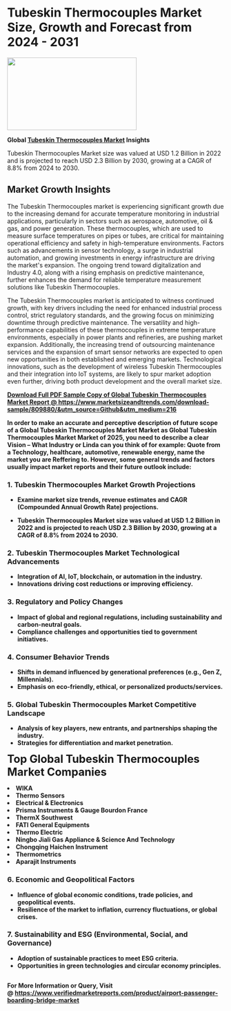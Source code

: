 <H1>Tubeskin Thermocouples Market Size, Growth and Forecast from 2024 - 2031</H1><img class="aligncenter size-medium wp-image-584254" src="https://thirdeyenews.in/wp-content/uploads/2024/09/Global-Market-Research-300x168.jpeg" alt="" width="300" height="168" /><p><strong>Global&nbsp;<a href="https://www.marketsizeandtrends.com/download-sample/809880/&amp;utm_source=Github&utm_medium=216">Tubeskin Thermocouples Market</a> Insights</strong></p><p>Tubeskin Thermocouples Market size was valued at USD 1.2 Billion in 2022 and is projected to reach USD 2.3 Billion by 2030, growing at a CAGR of 8.8% from 2024 to 2030.</p><p><h2>Market Growth Insights</h2> <p>The Tubeskin Thermocouples market is experiencing significant growth due to the increasing demand for accurate temperature monitoring in industrial applications, particularly in sectors such as aerospace, automotive, oil & gas, and power generation. These thermocouples, which are used to measure surface temperatures on pipes or tubes, are critical for maintaining operational efficiency and safety in high-temperature environments. Factors such as advancements in sensor technology, a surge in industrial automation, and growing investments in energy infrastructure are driving the market's expansion. The ongoing trend toward digitalization and Industry 4.0, along with a rising emphasis on predictive maintenance, further enhances the demand for reliable temperature measurement solutions like Tubeskin Thermocouples.</p> <p><strong><a href="#"></a></strong></p> <p>The Tubeskin Thermocouples market is anticipated to witness continued growth, with key drivers including the need for enhanced industrial process control, strict regulatory standards, and the growing focus on minimizing downtime through predictive maintenance. The versatility and high-performance capabilities of these thermocouples in extreme temperature environments, especially in power plants and refineries, are pushing market expansion. Additionally, the increasing trend of outsourcing maintenance services and the expansion of smart sensor networks are expected to open new opportunities in both established and emerging markets. Technological innovations, such as the development of wireless Tubeskin Thermocouples and their integration into IoT systems, are likely to spur market adoption even further, driving both product development and the overall market size.</p> <p><strong><a href="#"></p><p><span class=""><strong>Download Full PDF Sample Copy of Global Tubeskin Thermocouples Market Report</strong> @ <a href="https://www.marketsizeandtrends.com/download-sample/809880/&amp;utm_source=Github&utm_medium=216" target="_blank">https://www.marketsizeandtrends.com/download-sample/809880/&amp;utm_source=Github&utm_medium=216</a></span></p><p>In order to make an accurate and perceptive description of future scope of a Global&nbsp;Tubeskin Thermocouples Market Market as Global&nbsp;Tubeskin Thermocouples Market Market of 2025, you need to describe a clear Vision &ndash; What Industry or Linda can you think of for example: Quote from a Technology, healthcare, automotive, renewable energy, name the market you are Reffering to. However, some general trends and factors usually impact market reports and their future outlook include:</p><h3>1.&nbsp;<strong>Tubeskin Thermocouples Market Growth Projections</strong></h3><ul><li>Examine market size trends, revenue estimates and CAGR (Compounded Annual Growth Rate) projections.</li><li><p>Tubeskin Thermocouples Market size was valued at USD 1.2 Billion in 2022 and is projected to reach USD 2.3 Billion by 2030, growing at a CAGR of 8.8% from 2024 to 2030.</p></li></ul><h3>2.&nbsp;<strong>Tubeskin Thermocouples Market Technological Advancements</strong></h3><ul><li>Integration of AI, IoT, blockchain, or automation in the industry.</li><li>Innovations driving cost reductions or improving efficiency.</li></ul><h3>3.&nbsp;<strong>Regulatory and Policy Changes</strong></h3><ul><li>Impact of global and regional regulations, including sustainability and carbon-neutral goals.</li><li>Compliance challenges and opportunities tied to government initiatives.</li></ul><h3>4.&nbsp;<strong>Consumer Behavior Trends</strong></h3><ul><li>Shifts in demand influenced by generational preferences (e.g., Gen Z, Millennials).</li><li>Emphasis on eco-friendly, ethical, or personalized products/services.</li></ul><h3>5.&nbsp;<strong>Global Tubeskin Thermocouples Market Competitive Landscape</strong></h3><ul><li>Analysis of key players, new entrants, and partnerships shaping the industry.</li><li>Strategies for differentiation and market penetration.</li></ul><p data-pm-slice="1 1 []"><span style="color: inherit; font-family: inherit; font-size: 25px;">Top Global Tubeskin Thermocouples Market Companies</span></p><div class="" data-test-id=""><p><li>WIKA</li><li> Thermo Sensors</li><li> Electrical & Electronics</li><li> Prisma Instruments & Gauge Bourdon France</li><li> ThermX Southwest</li><li> FATI General Equipments</li><li> Thermo Electric</li><li> Ningbo Jiali Gas Appliance & Science And Technology</li><li> Chongqing Haichen Instrument</li><li> Thermometrics</li><li> Aparajit Instruments</li></p></div><h3>6.&nbsp;<strong>Economic and Geopolitical Factors</strong></h3><ul><li>Influence of global economic conditions, trade policies, and geopolitical events.</li><li>Resilience of the market to inflation, currency fluctuations, or global crises.</li></ul><h3>7.&nbsp;<strong>Sustainability and ESG (Environmental, Social, and Governance)</strong></h3><ul><li>Adoption of sustainable practices to meet ESG criteria.</li><li>Opportunities in green technologies and circular economy principles.</li></ul><h2><strong style="font-size: 14px;">For More Information or Query, Visit @&nbsp;</strong><a style="background-color: #ffffff; font-size: 14px;" href="https://www.marketsizeandtrends.com/report/tubeskin-thermocouples-market/" target="_blank">https://www.verifiedmarketreports.com/product/airport-passenger-boarding-bridge-market</a></h2>
